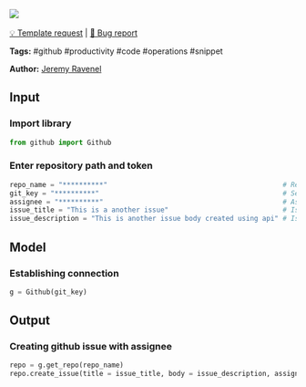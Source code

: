 <a href="https://app.naas.ai/user-redirect/naas/downloader?url=https://raw.githubusercontent.com/jupyter-naas/awesome-notebooks/master/GitHub/GitHub_Create_issue.ipynb" target="_parent"><img src="https://naasai-public.s3.eu-west-3.amazonaws.com/open_in_naas.svg"/></a><br><br><a href="https://github.com/jupyter-naas/awesome-notebooks/issues/new?assignees=&labels=&template=template-request.md&title=Tool+-+Action+of+the+notebook+">💡 Template request</a> | <a href="https://github.com/jupyter-naas/awesome-notebooks/issues/new?assignees=&labels=bug&template=bug_report.md&title=GitHub+-+Create+issue:+Error+short+description">🚨 Bug report</a>

**Tags:** #github #productivity #code #operations #snippet

**Author:** [Jeremy Ravenel](https://www.linkedin.com/in/ACoAAAJHE7sB5OxuKHuzguZ9L6lfDHqw--cdnJg/)

## Input

### Import library


```python
from github import Github
```

### Enter repository path and token


```python
repo_name = "**********"                                           # Repository path
git_key = "**********"                                             # Settings/Developer settings
assignee = "**********"                                            # Asignee name (optional) or put ""
issue_title = "This is a another issue"                            # Issue title
issue_description = "This is another issue body created using api" # Issue description
```

## Model

### Establishing connection


```python
g = Github(git_key)   
```

## Output

### Creating github issue with assignee


```python
repo = g.get_repo(repo_name)
repo.create_issue(title = issue_title, body = issue_description, assignee = assignee)
```
